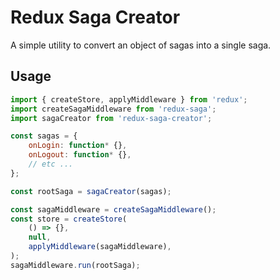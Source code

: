 # Redux Saga Creator

A simple utility to convert an object of sagas into a single saga.

## Usage

```js
import { createStore, applyMiddleware } from 'redux';
import createSagaMiddleware from 'redux-saga';
import sagaCreator from 'redux-saga-creator';

const sagas = {
    onLogin: function* {},
    onLogout: function* {},
    // etc ...
};

const rootSaga = sagaCreator(sagas);

const sagaMiddleware = createSagaMiddleware();
const store = createStore(
    () => {},
    null,
    applyMiddleware(sagaMiddleware),
);
sagaMiddleware.run(rootSaga);
```
